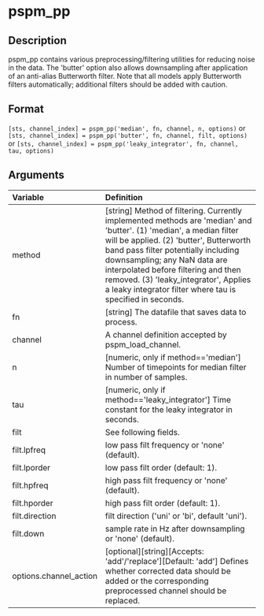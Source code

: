# pspm_pp
## Description
pspm_pp contains various preprocessing/filtering utilities for reducing noise in the data. The 'butter' option also allows downsampling after application of an anti-alias Butterworth filter. Note that all models apply Butterworth filters automatically; additional filters should be added with caution.

## Format
`[sts, channel_index] = pspm_pp('median', fn, channel, n, options)` or
`[sts, channel_index] = pspm_pp('butter', fn, channel, filt, options)` or
`[sts, channel_index] = pspm_pp('leaky_integrator', fn, channel, tau, options)`

## Arguments
| Variable | Definition |
|:--|:--|
| method | [string] Method of filtering. Currently implemented methods are 'median' and 'butter'. (1) 'median', a median filter will be applied. (2) 'butter', Butterworth band pass filter potentially including downsampling; any NaN data are interpolated before filtering and then removed. (3) 'leaky_integrator', Applies a leaky integrator filter where tau is specified in seconds. |
| fn | [string] The datafile that saves data to process. |
| channel | A channel definition accepted by pspm_load_channel. |
| n | [numeric, only if method=='median'] Number of timepoints for median filter in number of samples. |
| tau | [numeric, only if method=='leaky_integrator'] Time constant for the leaky integrator in seconds. |
| filt | See following fields. |
| filt.lpfreq | low pass filt frequency or 'none' (default). |
| filt.lporder | low pass filt order (default: 1). |
| filt.hpfreq | high pass filt frequency or 'none' (default). |
| filt.hporder | high pass filt order (default: 1). |
| filt.direction | filt direction ('uni' or 'bi', default 'uni'). |
| filt.down | sample rate in Hz after downsampling or 'none' (default). || options | See following fields. |
| options.channel_action | [optional][string][Accepts: 'add'/'replace'][Default: 'add'] Defines whether corrected data should be added or the corresponding preprocessed channel should be replaced. |
